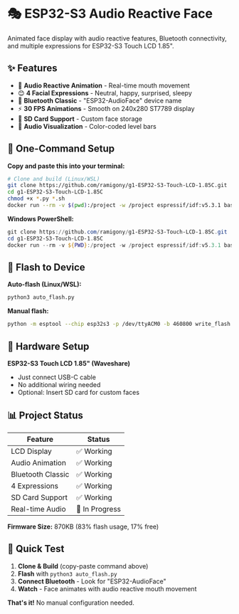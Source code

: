 # 🎭 ESP32-S3 Audio Reactive Face

Animated face display with audio reactive features, Bluetooth connectivity, and multiple expressions for ESP32-S3 Touch LCD 1.85".

## ✨ Features

- 🎵 **Audio Reactive Animation** - Real-time mouth movement 
- 😊 **4 Facial Expressions** - Neutral, happy, surprised, sleepy
- 📱 **Bluetooth Classic** - "ESP32-AudioFace" device name
- ⚡ **30 FPS Animations** - Smooth on 240x280 ST7789 display
- 💾 **SD Card Support** - Custom face storage
- 🌈 **Audio Visualization** - Color-coded level bars

## 🚀 One-Command Setup

**Copy and paste this into your terminal:**

```bash
# Clone and build (Linux/WSL)
git clone https://github.com/ramigony/g1-ESP32-S3-Touch-LCD-1.85C.git
cd g1-ESP32-S3-Touch-LCD-1.85C
chmod +x *.py *.sh
docker run --rm -v $(pwd):/project -w /project espressif/idf:v5.3.1 bash -c "idf.py set-target esp32s3 && idf.py build"
```

**Windows PowerShell:**
```powershell
git clone https://github.com/ramigony/g1-ESP32-S3-Touch-LCD-1.85C.git
cd g1-ESP32-S3-Touch-LCD-1.85C
docker run --rm -v ${PWD}:/project -w /project espressif/idf:v5.3.1 bash -c "idf.py set-target esp32s3 && idf.py build"
```

## 📱 Flash to Device

**Auto-flash (Linux/WSL):**
```bash
python3 auto_flash.py
```

**Manual flash:**
```bash
python -m esptool --chip esp32s3 -p /dev/ttyACM0 -b 460800 write_flash 0x0 build/bootloader/bootloader.bin 0x8000 build/partition_table/partition-table.bin 0x10000 build/esp32_face.bin
```

## 🔧 Hardware Setup

**ESP32-S3 Touch LCD 1.85" (Waveshare)**
- Just connect USB-C cable
- No additional wiring needed
- Optional: Insert SD card for custom faces

## 📊 Project Status

| Feature | Status |
|---------|--------|
| LCD Display | ✅ Working |
| Audio Animation | ✅ Working |
| Bluetooth Classic | ✅ Working |
| 4 Expressions | ✅ Working |
| SD Card Support | ✅ Working |
| Real-time Audio | 🔄 In Progress |

**Firmware Size:** 870KB (83% flash usage, 17% free)

## 🎯 Quick Test

1. **Clone & Build** (copy-paste command above)
2. **Flash** with `python3 auto_flash.py`
3. **Connect Bluetooth** - Look for "ESP32-AudioFace"
4. **Watch** - Face animates with audio reactive mouth movement

**That's it!** No manual configuration needed.
